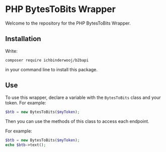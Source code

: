 # PHP BytesToBits Wrapper

Welcome to the repository for the PHP BytesToBits Wrapper.

## Installation

Write:

```composer require ichbinderwooj/b2bapi```

in your command line to install this package.

## Use

To use this wrapper, declare a variable with the `BytesToBits` class and your token. For example:

```php
$btb = new BytesToBits($myToken);
```

Then you can use the methods of this class to access each endpoint.

For example:

```php
$btb = new BytesToBits($myToken);
echo $btb->text();
```
